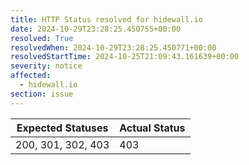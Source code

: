 ```yaml
---
title: HTTP Status resolved for hidewall.io
date: 2024-10-29T23:28:25.450755+00:00
resolved: True
resolvedWhen: 2024-10-29T23:28:25.450771+00:00
resolvedStartTime: 2024-10-25T21:09:43.161639+00:00
severity: notice
affected:
  - hidewall.io
section: issue
---
```


| Expected Statuses | Actual Status  |
|-------------------|----------------|
| 200, 301, 302, 403 | 403 |

